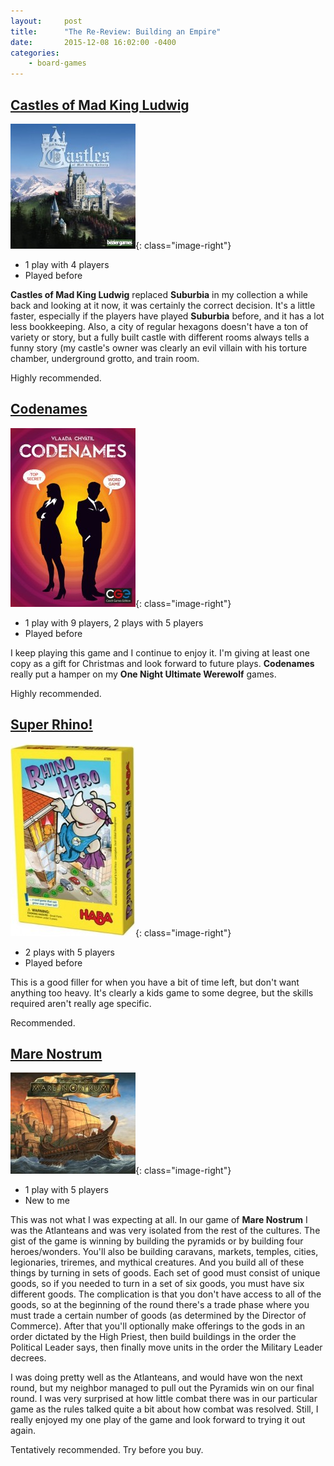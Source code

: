 ```yaml
---
layout:     post
title:      "The Re-Review: Building an Empire"
date:       2015-12-08 16:02:00 -0400
categories:
    - board-games
---
```

## [Castles of Mad King Ludwig](https://boardgamegeek.com/boardgame/155426/castles-mad-king-ludwig)

 ![Castles of Mad King Ludwig](/images/covers/castles-of-mad-king-ludwig.jpg){: class="image-right"}

- 1 play with 4 players
- Played before

**Castles of Mad King Ludwig** replaced **Suburbia** in my collection a while back and looking at it now, it was certainly the correct decision. It's a little faster, especially if the players have played **Suburbia** before, and it has a lot less bookkeeping. Also, a city of regular hexagons doesn't have a ton of variety or story, but a fully built castle with different rooms always tells a funny story (my castle's owner was clearly an evil villain with his torture chamber, underground grotto, and train room.

Highly recommended.

## [Codenames](https://boardgamegeek.com/boardgame/178900/codenames)

![Codenames](/images/covers/codenames.jpg){: class="image-right"}

- 1 play with 9 players, 2 plays with 5 players
- Played before

I keep playing this game and I continue to enjoy it. I'm giving at least one copy as a gift for Christmas and look forward to future plays. **Codenames** really put a hamper on my **One Night Ultimate Werewolf** games.

Highly recommended.

<div style="clear: both;"></div>

## [Super Rhino!](https://boardgamegeek.com/boardgame/91514/rhino-hero)

![Super Rhino!](/images/covers/rhino-hero.jpg){: class="image-right"}

- 2 plays with 5 players
- Played before

This is a good filler for when you have a bit of time left, but don't want anything too heavy. It's clearly a kids game to some degree, but the skills required aren't really age specific.

Recommended.

<div style="clear: both;"></div>

## [Mare Nostrum](https://boardgamegeek.com/boardgame/3931/mare-nostrum)

![Mare Nostrum](/images/covers/mare-nostrum.jpg){: class="image-right"}

- 1 play with 5 players
- New to me

This was not what I was expecting at all. In our game of **Mare Nostrum** I was the Atlanteans and was very isolated from the rest of the cultures. The gist of the game is winning by building the pyramids or by building four heroes/wonders. You'll also be building caravans, markets, temples, cities, legionaries, triremes, and mythical creatures. And you build all of these things by turning in sets of goods. Each set of good must consist of unique goods, so if you needed to turn in a set of six goods, you must have six different goods. The complication is that you don't have access to all of the goods, so at the beginning of the round there's a trade phase where you must trade a certain number of goods (as determined by the Director of Commerce). After that you'll optionally make offerings to the gods in an order dictated by the High Priest, then build buildings in the order the Political Leader says, then finally move units in the order the Military Leader decrees.

I was doing pretty well as the Atlanteans, and would have won the next round, but my neighbor managed to pull out the Pyramids win on our final round. I was very surprised at how little combat there was in our particular game as the rules talked quite a bit about how combat was resolved. Still, I really enjoyed my one play of the game and look forward to trying it out again.

Tentatively recommended. Try before you buy.
